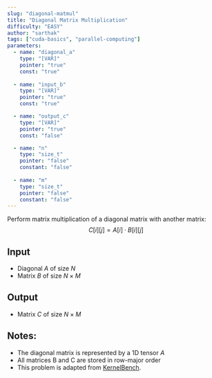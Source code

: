 ```yaml
---
slug: "diagonal-matmul"
title: "Diagonal Matrix Multiplication"
difficulty: "EASY"
author: "sarthak"
tags: ["cuda-basics", "parallel-computing"]
parameters:
  - name: "diagonal_a"
    type: "[VAR]"
    pointer: "true"
    const: "true"
  
  - name: "input_b"
    type: "[VAR]"
    pointer: "true"
    const: "true"

  - name: "output_c" 
    type: "[VAR]"
    pointer: "true"
    const: "false"

  - name: "n"
    type: "size_t"
    pointer: "false"
    constant: "false"
    
  - name: "m" 
    type: "size_t"
    pointer: "false"
    constant: "false"
---
```


Perform matrix multiplication of a diagonal matrix with another matrix:
$$
C[i][j] = A[i] \cdot B[i][j]
$$

## Input
- Diagonal $A$ of size $N$
- Matrix $B$ of size $N \times M$

## Output
- Matrix $C$ of size $N \times M$

## Notes:
- The diagonal matrix is represented by a 1D tensor $A$
- All matrices $\text{B}$ and $\text{C}$ are stored in row-major order
- This problem is adapted from [KernelBench](https://github.com/ScalingIntelligence/KernelBench/blob/main/KernelBench/level1/12_Matmul_with_diagonal_matrices_.py).